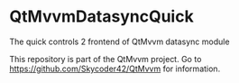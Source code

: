 # QtMvvmDatasyncQuick
The quick controls 2 frontend of QtMvvm datasync module

This repository is part of the QtMvvm project. Go to https://github.com/Skycoder42/QtMvvm for information.